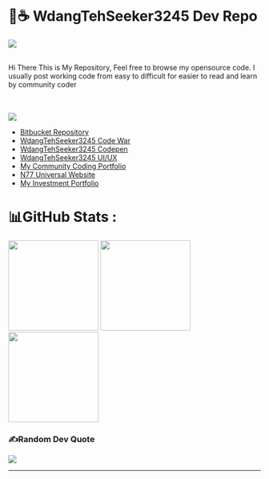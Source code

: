 # 🌙☕ WdangTehSeeker3245 Dev Repo 
![](https://komarev.com/ghpvc/?username=WdangTehSeeker3245)
<!--
[![](https://visitcount.itsvg.in/api?id=WdangTehSeeker3245&icon=0&color=0)](https://visitcount.itsvg.in)
-->
<br>
Hi There This is My Repository, Feel free to browse my opensource code. 
I usually post working code from easy to difficult for easier to read and learn by community coder

<br><br>
![](https://www.codewars.com/users/WdangTehSeeker3245/badges/large)<br>
* <a href="https://bitbucket.org/faizalnurulfirdaus_code/workspace/repositories">Bitbucket Repository</a>
* <a href="https://www.codewars.com/users/WdangTehSeeker3245">WdangTehSeeker3245 Code War</a>
* <a href="https://codepen.io/WdangTehSeeker3245/">WdangTehSeeker3245 Codepen</a>
* <a href="https://raindrop.io/faizaln77izaus/ui-ux-37672533">WdangTehSeeker3245 UI/UX</a>
* <a href="https://faizalnf-community-portofolio.vercel.app/">My Community Coding Portfolio</a>
* <a href="https://wdangtehseeker-website.netlify.app/">N77 Universal Website</a>
* <a href="http://faizalnf-invest-portfolio.surge.sh/">My Investment Portfolio</a>

# 📊GitHub Stats :
<img height="180em" src="https://github-readme-stats-eight-theta.vercel.app/api?username=WdangTehSeeker3245&show_icons=true&theme=algolia&include_all_commits=true&count_private=true"/>
<img height="180em" src="https://github-readme-streak-stats.herokuapp.com/?user=WdangTehSeeker3245&theme=tokyonight&hide_border=false"/>
<img height="180em" src="https://github-readme-stats-eight-theta.vercel.app/api/top-langs/?username=WdangTehSeeker3245&layout=compact&langs_count=8&theme=algolia"/>
<!-- ![](https://github-readme-stats.vercel.app/api?username=WdangTehSeeker3245&theme=tokyonight&hide_border=false&include_all_commits=false&count_private=false)<br/> -->
<!-- ![](https://github-readme-streak-stats.herokuapp.com/?user=WdangTehSeeker3245&theme=tokyonight&hide_border=false)<br/> -->
<!-- ![](https://github-readme-stats.vercel.app/api/top-langs/?username=WdangTehSeeker3245&theme=tokyonight&hide_border=false&include_all_commits=false&count_private=false&layout=compact) -->

### ✍️Random Dev Quote
![](https://quotes-github-readme.vercel.app/api?type=horizontal&theme=tokyonight)

---


